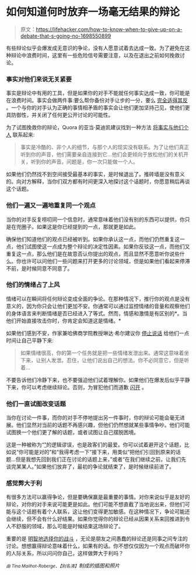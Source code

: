 # 如何知道何时放弃一场毫无结果的辩论

> 原文：<https://lifehacker.com/how-to-know-when-to-give-up-on-a-debate-that-s-going-no-1698550899>

有些辩论似乎会爆发成无意识的争论，没有人愿意试着去达成一致。为了避免在这种辩论中浪费时间，这里有一些危险信号需要注意，以及在退出之前如何挽救讨论。



### 事实对他们来说无关紧要

事实是辩论中有用的工具，但是如果你的对手不能就任何事实达成一致，你可能是在浪费时间。事实会做两件事:要么帮你备份对手让步的一分，要么 [完全适得其反](https://lifehacker.com/why-you-cant-win-that-argument-on-the-internet-5811255) 。一个与你的对手认为正确的事情相矛盾的事实会让他们更加坚持己见，使他们更具防御性，并关闭了任何更公开讨论的可能性。

为了试图挽救你的辩论，Quora 的亚当·莫迪凯建议找到一种方法 [将事实与他们个人](http://www.quora.com/Why-do-facts-not-matter-to-some-people/answer/Adam-Mordecai) 联系起来:

> 事实是冷酷的、非个人的细节，与那个人的现实没有联系。为了让他们真正听到你的声音，他们需要亲自连接到它...他们会更倾向于放松他们的关机开关，听到你的声音。问题是，你一次只能做一个人。

如果他们仍然找不到空间接受最基本的事实，是时候退出了。推砖墙是没有意义的。向对方解释，当你们双方都有时间更深入地探讨这个话题时，你愿意稍后再谈这个话题。

### 他们一遍又一遍地重复同一个观点

当你的对手反复唠叨同一个信息时，通常意味着他们没有别的东西可以提供，你只是在兜圈子。如果这是你已经提到的一点，那就更是如此。

确保他们知道他们的观点已经被听到。如果你承认这一点，而他们仍然重复这一点，他们试图使这一点成为整个辩论的决定性因素。如果你反驳这一点，而他们又重复这一点，那么他们是在故意否认你提出的观点，而且显然不愿意听你说些什么。你也许可以问他们一些问题来打开更多的讨论领域，但是如果他们看起来停滞不前，是时候同意不同意了。

### 他们的情绪占了上风

情绪可以在瞬间将任何辩论变成全面的争论。在那种情况下，推行你的观点是没有意义的，因为你只会让他们更加不安。你通常可以通过监控情绪的音量和观察他们的身体语言来判断情绪是否已经进入了等式。然而，情感和激情是有区别的*。当他们开始直接攻击你时，你肯定会知道这是情绪。*

如果他们感到不安，作家兼哈佛商学院教授琳达·希尔建议你 [停止说话](https://hbr.org/2014/06/choose-the-right-words-in-an-argument/) 给他们一点时间让自己平静下来:

> 如果情绪很高，你的第一个任务就是把一些情绪发泄出来。通常这意味着坐下来，让别人发泄。忍住，让他们说出自己的想法。你不必同意它，但是听着...

不要告诉他们冷静下来，也不要强迫他们试着理解你。如果他们在爆发后似乎平静下来，你可以考虑继续辩论。否则，为冒犯他们而道歉 [闪开](https://lifehacker.com/how-do-i-get-out-of-an-argument-with-an-irrational-pers-30797995) 。

### 他们一直试图改变话题

当你在讨论一件事，而你的对手不停地提出另一件事时，你的辩论可能会毫无进展。他们显然对当前的话题不再感兴趣，但他们仍然想就某些事情争吵。他们可能试图换一个他们更了解的话题，或者试图让自己摆脱困境。

这是一种被称为“[”](https://lifehacker.com/the-30-most-common-ways-you-can-lose-an-argument-1683823576)的逻辑谬误，也是政客们的最爱。你可以试着避开这个话题，比如说“你可能是对的”和“我得考虑一下”接下来，用类似“把他们引回到原来的话题...但是我想先回到我们正在讨论的话题上来，”或者“在我们继续之前，让我们先谈完某某人。”如果他们放弃了，最初的争论就结束了，是时候继续前进了。

### 感觉弊大于利

有很多方法可以赢得争论，但是要确保赢是最重要的事情。对你来说似乎是友好的辩论，对你的对手来说可能更是如此。他们可能不想直截了当地说出来，但他们可能与这个话题有着个人联系，这让他们变得更加敏感。在这种情况下，争论可能还会继续，但不会有什么好结果。如果你觉得你的辩论已经从因果关系来回推进到令人不舒服的领域，那么可能是时候结束这场辩论了。

重要的是 [明智地选择你的战斗](http://lifehacker.com/how-to-choose-your-battles-and-fight-for-what-actually-5989295) ，无论是朋友之间愚蠢的辩论还是同事之间专注的讨论。想想赢得辩论意味着什么，如果有的话。你不想仅仅因为一个观点而破坏你的人际关系，所以问问你自己，这样做弊大于利吗？

<small>*由 Tina Mailhot-Roberge、*</small><small>*【别名清】*</small>*制成的插图和照片*
